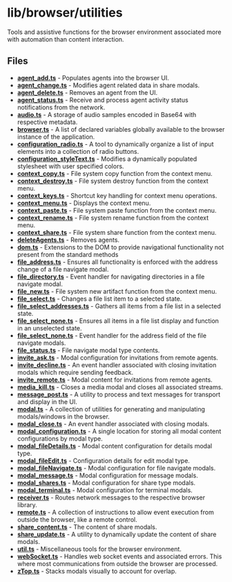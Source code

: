 # lib/browser/utilities
Tools and assistive functions for the browser environment associated more with automation than content interaction.

## Files
<!-- Do not edit below this line.  Contents dynamically populated. -->

* **[agent_add.ts](agent_add.ts)**                             - Populates agents into the browser UI.
* **[agent_change.ts](agent_change.ts)**                       - Modifies agent related data in share modals.
* **[agent_delete.ts](agent_delete.ts)**                       - Removes an agent from the UI.
* **[agent_status.ts](agent_status.ts)**                       - Receive and process agent activity status notifications from the network.
* **[audio.ts](audio.ts)**                                     - A storage of audio samples encoded in Base64 with respective metadata.
* **[browser.ts](browser.ts)**                                 - A list of declared variables globally available to the browser instance of the application.
* **[configuration_radio.ts](configuration_radio.ts)**         - A tool to dynamically organize a list of input elements into a collection of radio buttons.
* **[configuration_styleText.ts](configuration_styleText.ts)** - Modifies a dynamically populated stylesheet with user specified colors.
* **[context_copy.ts](context_copy.ts)**                       - File system copy function from the context menu.
* **[context_destroy.ts](context_destroy.ts)**                 - File system destroy function from the context menu.
* **[context_keys.ts](context_keys.ts)**                       - Shortcut key handling for context menu operations.
* **[context_menu.ts](context_menu.ts)**                       - Displays the context menu.
* **[context_paste.ts](context_paste.ts)**                     - File system paste function from the context menu.
* **[context_rename.ts](context_rename.ts)**                   - File system rename function from the context menu.
* **[context_share.ts](context_share.ts)**                     - File system share function from the context menu.
* **[deleteAgents.ts](deleteAgents.ts)**                       - Removes agents.
* **[dom.ts](dom.ts)**                                         - Extensions to the DOM to provide navigational functionality not present from the standard methods
* **[file_address.ts](file_address.ts)**                       - Ensures all functionality is enforced with the address change of a file navigate modal.
* **[file_directory.ts](file_directory.ts)**                   - Event handler for navigating directories in a file navigate modal.
* **[file_new.ts](file_new.ts)**                               - File system new artifact function from the context menu.
* **[file_select.ts](file_select.ts)**                         - Changes a file list item to a selected state.
* **[file_select_addresses.ts](file_select_addresses.ts)**     - Gathers all items from a file list in a selected state.
* **[file_select_none.ts](file_select_none.ts)**               - Ensures all items in a file list display and function in an unselected state.
* **[file_select_none.ts](file_select_none.ts)**               - Event handler for the address field of the file navigate modals.
* **[file_status.ts](file_status.ts)**                         - File navigate modal type contents.
* **[invite_ask.ts](invite_ask.ts)**                           - Modal configuration for invitations from remote agents.
* **[invite_decline.ts](invite_decline.ts)**                   - An event handler associated with closing invitation modals which require sending feedback.
* **[invite_remote.ts](invite_remote.ts)**                     - Modal content for invitations from remote agents.
* **[media_kill.ts](media_kill.ts)**                           - Closes a media modal and closes all associated streams.
* **[message_post.ts](message_post.ts)**                       - A utility to process and text messages for transport and display in the UI.
* **[modal.ts](modal.ts)**                                     - A collection of utilities for generating and manipulating modals/windows in the browser.
* **[modal_close.ts](modal_close.ts)**                         - An event handler associated with closing modals.
* **[modal_configuration.ts](modal_configuration.ts)**         - A single location for storing all modal content configurations by modal type.
* **[modal_fileDetails.ts](modal_fileDetails.ts)**             - Modal content configuration for details modal type.
* **[modal_fileEdit.ts](modal_fileEdit.ts)**                   - Configuration details for edit modal type.
* **[modal_fileNavigate.ts](modal_fileNavigate.ts)**           - Modal configuration for file navigate modals.
* **[modal_message.ts](modal_message.ts)**                     - Modal configuration for message modals.
* **[modal_shares.ts](modal_shares.ts)**                       - Modal configuration for share type modals.
* **[modal_terminal.ts](modal_terminal.ts)**                   - Modal configuration for terminal modals.
* **[receiver.ts](receiver.ts)**                               - Routes network messages to the respective browser library.
* **[remote.ts](remote.ts)**                                   - A collection of instructions to allow event execution from outside the browser, like a remote control.
* **[share_content.ts](share_content.ts)**                     - The content of share modals.
* **[share_update.ts](share_update.ts)**                       - A utility to dynamically update the content of share modals.
* **[util.ts](util.ts)**                                       - Miscellaneous tools for the browser environment.
* **[webSocket.ts](webSocket.ts)**                             - Handles web socket events and associated errors. This where most communications from outside the browser are processed.
* **[zTop.ts](zTop.ts)**                                       - Stacks modals visually to account for overlap.